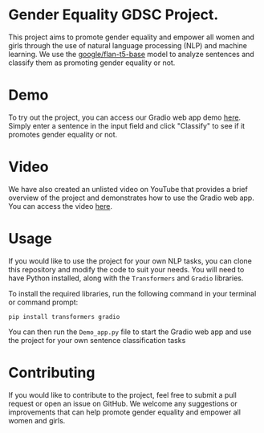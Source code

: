 # Gender Equality GDSC Project.

This project aims to promote gender equality and empower all women and girls through the use of natural language processing (NLP) and machine learning. We use the [google/flan-t5-base](https://huggingface.co/google/flan-t5-base) model to analyze sentences and classify them as promoting gender equality or not.

# Demo

To try out the project, you can access our Gradio web app demo [here](https://huggingface.co/spaces/Karim-Gamal/Flan_T5_Gender_Equality_Classification). Simply enter a sentence in the input field and click "Classify" to see if it promotes gender equality or not.

# Video

We have also created an unlisted video on YouTube that provides a brief overview of the project and demonstrates how to use the Gradio web app. You can access the video [here](https://youtu.be/JuhwL1JQeUA).


# Usage

If you would like to use the project for your own NLP tasks, you can clone this repository and modify the code to suit your needs. You will need to have Python installed, along with the `Transformers` and `Gradio` libraries.

To install the required libraries, run the following command in your terminal or command prompt:

```
pip install transformers gradio
```

You can then run the `Demo_app.py` file to start the Gradio web app and use the project for your own sentence classification tasks

# Contributing

If you would like to contribute to the project, feel free to submit a pull request or open an issue on GitHub. We welcome any suggestions or improvements that can help promote gender equality and empower all women and girls.

